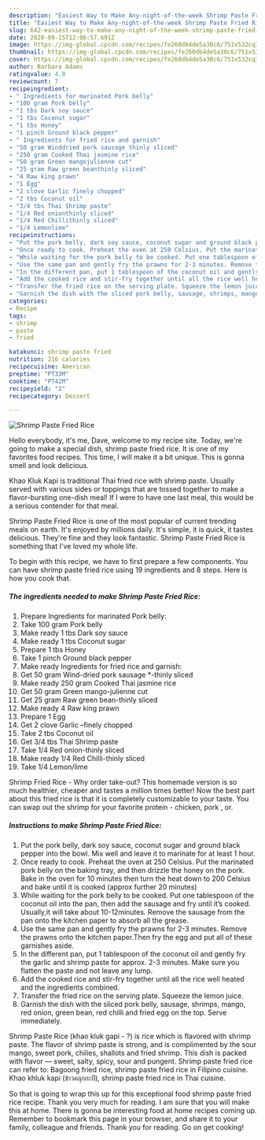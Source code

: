 ```yaml
---
description: "Easiest Way to Make Any-night-of-the-week Shrimp Paste Fried Rice"
title: "Easiest Way to Make Any-night-of-the-week Shrimp Paste Fried Rice"
slug: 642-easiest-way-to-make-any-night-of-the-week-shrimp-paste-fried-rice
date: 2020-09-15T12:06:57.691Z
image: https://img-global.cpcdn.com/recipes/fe260db4de5a30c6/751x532cq70/shrimp-paste-fried-rice-recipe-main-photo.jpg
thumbnail: https://img-global.cpcdn.com/recipes/fe260db4de5a30c6/751x532cq70/shrimp-paste-fried-rice-recipe-main-photo.jpg
cover: https://img-global.cpcdn.com/recipes/fe260db4de5a30c6/751x532cq70/shrimp-paste-fried-rice-recipe-main-photo.jpg
author: Barbara Adams
ratingvalue: 4.8
reviewcount: 7
recipeingredient:
- " Ingredients for marinated Pork belly"
- "100 gram Pork belly"
- "1 tbs Dark soy sauce"
- "1 tbs Coconut sugar"
- "1 tbs Honey"
- "1 pinch Ground black pepper"
- " Ingredients for fried rice and garnish"
- "50 gram Winddried pork sausage thinly sliced"
- "250 gram Cooked Thai jasmine rice"
- "50 gram Green mangojulienne cut"
- "25 gram Raw green beanthinly sliced"
- "4 Raw king prawn"
- "1 Egg"
- "2 clove Garlic finely chopped"
- "2 tbs Coconut oil"
- "3/4 tbs Thai Shrimp paste"
- "1/4 Red onionthinly sliced"
- "1/4 Red Chillithinly sliced"
- "1/4 Lemonlime"
recipeinstructions:
- "Put the pork belly, dark soy sauce, coconut sugar and ground black pepper into the bowl. Mix well and leave it to marinate for at least 1 hour."
- "Once ready to cook. Preheat the oven at 250 Celsius. Put the marinated pork belly on the baking tray, and then drizzle the honey on the pork. Bake in the oven for 10 minutes then turn the heat down to 200 Celsius and bake until it is cooked (approx further 20 minutes)"
- "While waiting for the pork belly to be cooked. Put one tablespoon of the coconut oil into the pan, then add the sausage and fry until it’s cooked. Usually,it will take about 10-12minutes. Remove the sausage from the pan onto the kitchen paper to absorb all the grease."
- "Use the same pan and gently fry the prawns for 2-3 minutes. Remove the prawns onto the kitchen paper.Then fry the egg and put all of these garnishes aside."
- "In the different pan, put 1 tablespoon of the coconut oil and gently fry the garlic and shrimp paste for approx. 2-3 minutes. Make sure you flatten the paste and not leave any lump."
- "Add the cooked rice and stir-fry together until all the rice well heated and the ingredients combined."
- "Transfer the fried rice on the serving plate. Squeeze the lemon juice."
- "Garnish the dish with the sliced pork belly, sausage, shrimps, mango, red onion, green bean, red chilli and fried egg on the top. Serve immediately."
categories:
- Recipe
tags:
- shrimp
- paste
- fried

katakunci: shrimp paste fried 
nutrition: 216 calories
recipecuisine: American
preptime: "PT33M"
cooktime: "PT42M"
recipeyield: "2"
recipecategory: Dessert

---
```



![Shrimp Paste Fried Rice](https://img-global.cpcdn.com/recipes/fe260db4de5a30c6/751x532cq70/shrimp-paste-fried-rice-recipe-main-photo.jpg)

Hello everybody, it's me, Dave, welcome to my recipe site. Today, we're going to make a special dish, shrimp paste fried rice. It is one of my favorites food recipes. This time, I will make it a bit unique. This is gonna smell and look delicious.

Khao Kluk Kapi is traditional Thai fried rice with shrimp paste. Usually served with various sides or toppings that are tossed together to make a flavor-bursting one-dish meal! If I were to have one last meal, this would be a serious contender for that meal.

Shrimp Paste Fried Rice is one of the most popular of current trending meals on earth. It's enjoyed by millions daily. It's simple, it is quick, it tastes delicious. They're fine and they look fantastic. Shrimp Paste Fried Rice is something that I've loved my whole life.


To begin with this recipe, we have to first prepare a few components. You can have shrimp paste fried rice using 19 ingredients and 8 steps. Here is how you cook that.

<!--inarticleads1-->

##### The ingredients needed to make Shrimp Paste Fried Rice:

1. Prepare  Ingredients for marinated Pork belly:
1. Take 100 gram Pork belly
1. Make ready 1 tbs Dark soy sauce
1. Make ready 1 tbs Coconut sugar
1. Prepare 1 tbs Honey
1. Take 1 pinch Ground black pepper
1. Make ready  Ingredients for fried rice and garnish:
1. Get 50 gram Wind-dried pork sausage *-thinly sliced
1. Make ready 250 gram Cooked Thai jasmine rice
1. Get 50 gram Green mango-julienne cut
1. Get 25 gram Raw green bean-thinly sliced
1. Make ready 4 Raw king prawn
1. Prepare 1 Egg
1. Get 2 clove Garlic –finely chopped
1. Take 2 tbs Coconut oil
1. Get 3/4 tbs Thai Shrimp paste
1. Take 1/4 Red onion-thinly sliced
1. Make ready 1/4 Red Chilli-thinly sliced
1. Take 1/4 Lemon/lime


Shrimp Fried Rice - Why order take-out? This homemade version is so much healthier, cheaper and tastes a million times better! Now the best part about this fried rice is that it is completely customizable to your taste. You can swap out the shrimp for your favorite protein - chicken, pork , or. 

<!--inarticleads2-->

##### Instructions to make Shrimp Paste Fried Rice:

1. Put the pork belly, dark soy sauce, coconut sugar and ground black pepper into the bowl. Mix well and leave it to marinate for at least 1 hour.
1. Once ready to cook. Preheat the oven at 250 Celsius. Put the marinated pork belly on the baking tray, and then drizzle the honey on the pork. Bake in the oven for 10 minutes then turn the heat down to 200 Celsius and bake until it is cooked (approx further 20 minutes)
1. While waiting for the pork belly to be cooked. Put one tablespoon of the coconut oil into the pan, then add the sausage and fry until it’s cooked. Usually,it will take about 10-12minutes. Remove the sausage from the pan onto the kitchen paper to absorb all the grease.
1. Use the same pan and gently fry the prawns for 2-3 minutes. Remove the prawns onto the kitchen paper.Then fry the egg and put all of these garnishes aside.
1. In the different pan, put 1 tablespoon of the coconut oil and gently fry the garlic and shrimp paste for approx. 2-3 minutes. Make sure you flatten the paste and not leave any lump.
1. Add the cooked rice and stir-fry together until all the rice well heated and the ingredients combined.
1. Transfer the fried rice on the serving plate. Squeeze the lemon juice.
1. Garnish the dish with the sliced pork belly, sausage, shrimps, mango, red onion, green bean, red chilli and fried egg on the top. Serve immediately.


Shrimp Paste Rice (khao kluk gapi - ?) is rice which is flavored with shrimp paste. The flavor of shrimp paste is strong, and is complimented by the sour mango, sweet pork, chilies, shallots and fried shrimp. This dish is packed with flavor — sweet, salty, spicy, sour and pungent. Shrimp paste fried rice can refer to: Bagoong fried rice, shrimp paste fried rice in Filipino cuisine. Khao khluk kapi (ข้าวคลุกกะปิ), shrimp paste fried rice in Thai cuisine. 

So that is going to wrap this up for this exceptional food shrimp paste fried rice recipe. Thank you very much for reading. I am sure that you will make this at home. There is gonna be interesting food at home recipes coming up. Remember to bookmark this page in your browser, and share it to your family, colleague and friends. Thank you for reading. Go on get cooking!
